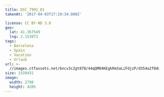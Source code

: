 ```yaml
---
title: DSC_7992_01
takenAt: '2017-04-03T17:19:34.000Z'

license: CC BY-ND 3.0
geo:
  lat: 41.367549
  lng: 2.153073
tags:
  - Barcelona
  - Spain
  - Vacation
  - Urlaub
url: >-
  //images.ctfassets.net/bncv3c2gt878/44qQM04KEgkRm3aLiFdjzP/d354a2f8ddc5ff2da9afd9bfddbec494/dsc_7992_01_33693887650_o
size: 3339431
image:
  width: 2798
  height: 4205
---
```

